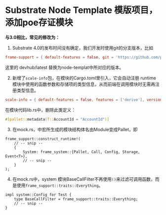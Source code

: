 # Substrate Node Template 模版项目，添加poe存证模块 

**与3.0相比，常见的修改为：**
1. Substrate 4.0的发布时间没有确定，我们开发时使用git的分支版本，比如

```toml
frame-support = { default-features = false, git = 'https://github.com/paritytech/substrate.git', tag = 'devhub/latest', version = '4.0.0-dev' }
```

这里的 devhub/latest 替换为node-templat中所对应的版本。

2. 新增了`scale-info`包，在模块的Cargo.toml里引入，它会自动注册 runtime 模块中使用的函数参数和存储项的类型信息，从而前端在调用模块时无需再注册类型信息。

```toml
scale-info = { default-features = false, features = ['derive'], version = '1.0' }
```

在模块代码lib.rs中，删除此类定义：
```rust
#[pallet::metadata(T::AccountId = "AccountId")]
```

3. 在mock.rs，中宏所生成的模块结构体名由Module变成Pallet，即

```rust=
frame_support::construct_runtime!(
	// -- snip --
	{
		System: frame_system::{Pallet, Call, Config, Storage, Event<T>},
		// -- snip --
	}
);
```


4. 在mock.rs中，system 模块BaseCallFilter不再使用`()`来过滤可调用函数，而是使用`frame_support::traits::Everything`。

```rust=
impl system::Config for Test {
	type BaseCallFilter = frame_support::traits::Everything;
	// -- snip --
}
```

